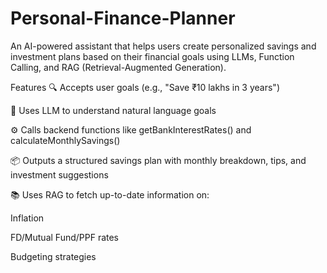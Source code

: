 # Personal-Finance-Planner

An AI-powered assistant that helps users create personalized savings and investment plans based on their financial goals using LLMs, Function Calling, and RAG (Retrieval-Augmented Generation).

Features
🔍 Accepts user goals (e.g., "Save ₹10 lakhs in 3 years")

🧠 Uses LLM to understand natural language goals

⚙️ Calls backend functions like getBankInterestRates() and calculateMonthlySavings()

📦 Outputs a structured savings plan with monthly breakdown, tips, and investment suggestions

📚 Uses RAG to fetch up-to-date information on:

Inflation

FD/Mutual Fund/PPF rates

Budgeting strategies